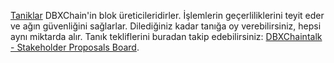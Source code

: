 [Taniklar](introduction/witness) DBXChain'in blok üreticileridirler. İşlemlerin geçerliliklerini teyit eder ve ağın güvenliğini sağlarlar. Dilediğiniz kadar tanığa oy verebilirsiniz, hepsi aynı miktarda alır. Tanık tekliflerini buradan takip edebilirsiniz: [DBXChaintalk - Stakeholder Proposals Board](https://bitsharestalk.org/index.php/board,75.0.html).
